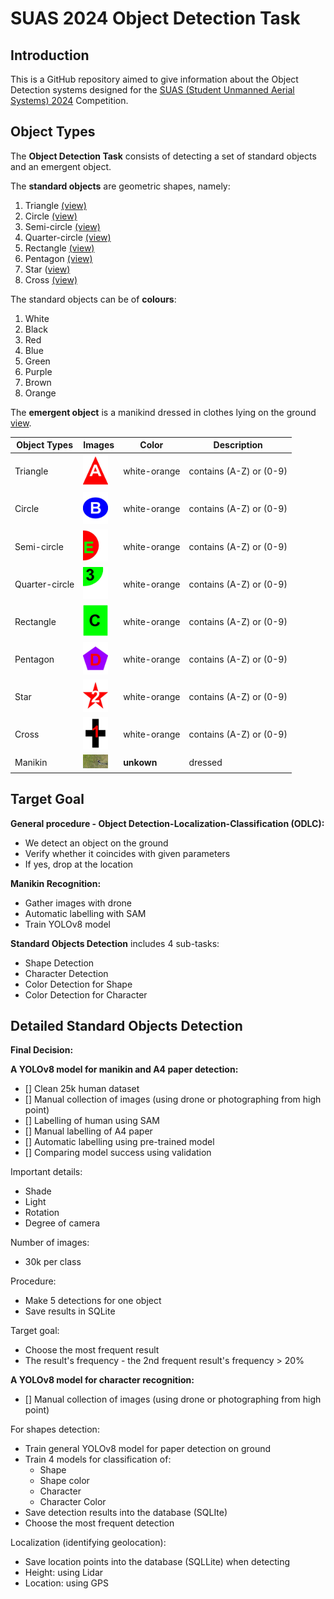 # SUAS 2024 Object Detection Task

## Introduction

This is a GitHub repository aimed to give information about the Object Detection systems designed for the [SUAS (Student Unmanned Aerial Systems) 2024](https://suas-competition.org/) Competition. 

## Object Types

The **Object Detection Task** consists of detecting a set of standard objects and an emergent object.

The **standard objects** are geometric shapes, namely:

1. Triangle [(view)](images/triangle.jpg)
2. Circle [(view)](images/circuit.jpg)
3. Semi-circle [(view)](images/semi-circuit.jpg)
4. Quarter-circle [(view)](images/quarter-circle-edited.jpg)
5. Rectangle [(view)](images/rectangle.jpg)
6. Pentagon [(view)](images/pentagon.jpg)
7. Star ([view)](images/star.jpg)
8. Cross [(view)](images/cross.jpg)

The standard objects can be of **colours**:

1. White
2. Black
3. Red
4. Blue
5. Green
6. Purple
7. Brown
8. Orange

The **emergent object** is a manikind dressed in clothes lying on the ground [view](images/manikind.jpg).

| Object Types | Images | Color | Description |
| ---------|----------|----------|----------|
| Triangle | <img src="images/triangle.jpg" width="40"> | white-orange | contains (A-Z) or (0-9) |
| Circle | <img src="images/circuit.jpg" width="40">  | white-orange | contains (A-Z) or (0-9) |
| Semi-circle | <img src="images/semi-circuit.jpg" width="40">  | white-orange | contains (A-Z) or (0-9) |
| Quarter-circle | <img src="images/quarter-circle-edited.jpg" width="40">  | white-orange | contains (A-Z) or (0-9) |
| Rectangle | <img src="images/rectangle.jpg" width="40"> | white-orange | contains (A-Z) or (0-9) |
| Pentagon | <img src="images/pentagon.jpg" width="40">  | white-orange | contains (A-Z) or (0-9) |
| Star | <img src="images/star.jpg" width="40">  | white-orange | contains (A-Z) or (0-9) |
| Cross | <img src="images/cross.jpg" width="40">  | white-orange | contains (A-Z) or (0-9) |
| Manikin | <img src="images/manikin.jpg" width="40"> | **unkown** | dressed |

## Target Goal
**General procedure - Object Detection-Localization-Classification (ODLC):**

- We detect an object on the ground
- Verify whether it coincides with given parameters
- If yes, drop at the location

**Manikin Recognition:**
- Gather images with drone
- Automatic labelling with SAM
- Train YOLOv8 model

**Standard Objects Detection** includes 4 sub-tasks:
- Shape Detection
- Character Detection
- Color Detection for Shape
- Color Detection for Character

## Detailed Standard Objects Detection
**Final Decision:**

**A YOLOv8 model for manikin and A4 paper detection:**
- [] Clean 25k human dataset
- [] Manual collection of images (using drone or photographing from high point)
- [] Labelling of human using SAM
- [] Manual labelling of A4 paper
- [] Automatic labelling using pre-trained model
- [] Comparing model success using validation

Important details:
- Shade
- Light
- Rotation
- Degree of camera

Number of images:
- 30k per class

Procedure:
- Make 5 detections for one object
- Save results in SQLite

Target goal:
- Choose the most frequent result
- The result's frequency - the 2nd frequent result's frequency > 20% 

**A YOLOv8 model for character recognition:**
- [] Manual collection of images (using drone or photographing from high point)

For shapes detection:
- Train general YOLOv8 model for paper detection on ground
- Train 4 models for classification of:
  - Shape
  - Shape color
  - Character
  - Character Color
- Save detection results into the database (SQLIte)
- Choose the most frequent detection

Localization (identifying geolocation):
- Save location points into the database (SQLLite) when detecting
- Height: using Lidar
- Location: using GPS
  

